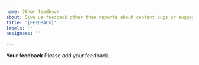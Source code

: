 ```yaml
---
name: Other feedback
about: Give us feedback other than reports about content bugs or suggested enhancements
title: '[FEEDBACK]'
labels: ''
assignees: ''

---
```


**Your feedback**
Please add your feedback.
